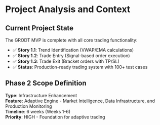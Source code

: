 # Project Analysis and Context

## Current Project State
The GRODT MVP is complete with all core trading functionality:
- ✅ **Story 1.1**: Trend Identification (VWAP/EMA calculations)
- ✅ **Story 1.2**: Trade Entry (Signal-based order execution)  
- ✅ **Story 1.3**: Trade Exit (Bracket orders with TP/SL)
- ✅ **Status**: Production-ready trading system with 100+ test cases

## Phase 2 Scope Definition
**Type**: Infrastructure Enhancement  
**Feature**: Adaptive Engine - Market Intelligence, Data Infrastructure, and Production Monitoring  
**Timeline**: 6 weeks (Weeks 1-6)  
**Priority**: HIGH - Foundation for adaptive trading

